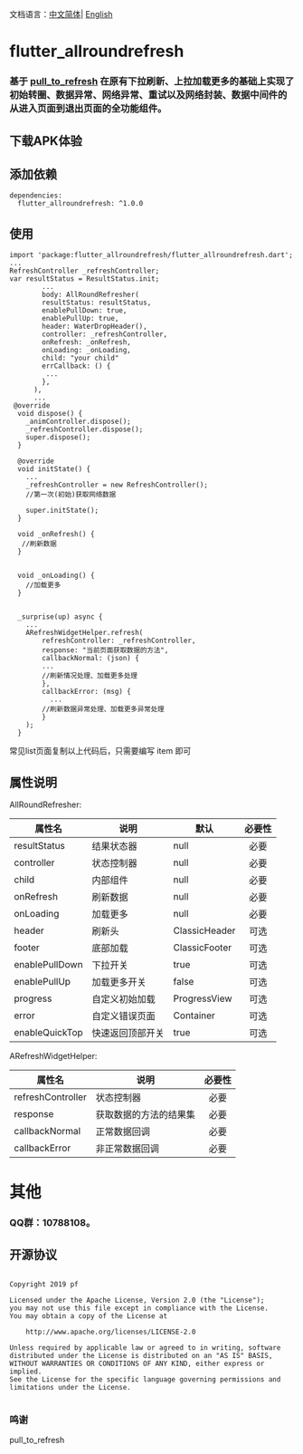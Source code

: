 文档语言：[中文简体](<https://github.com/android-pf/flutter_allroundrefresh/blob/master/README.md> )| [English](<https://github.com/android-pf/flutter_allroundrefresh/blob/master/README_EN.md> )

# flutter_allroundrefresh

### 基于  [pull_to_refresh](<https://pub.flutter-io.cn/packages/pull_to_refresh> ) 在原有下拉刷新、上拉加载更多的基础上实现了初始转圈、数据异常、网络异常、重试以及网络封装、数据中间件的从进入页面到退出页面的全功能组件。

## 下载APK体验

## 添加依赖

```flutter
dependencies:
  flutter_allroundrefresh: ^1.0.0
```

## 使用

```flutter
import 'package:flutter_allroundrefresh/flutter_allroundrefresh.dart';
...
RefreshController _refreshController;
var resultStatus = ResultStatus.init;
		...
	    body: AllRoundRefresher(
        resultStatus: resultStatus,
        enablePullDown: true,
        enablePullUp: true,
        header: WaterDropHeader(),
        controller: _refreshController,
        onRefresh: _onRefresh,
        onLoading: _onLoading,
        child: "your child"
        errCallback: () {
         ...
        },
      ),
      ...
 @override
  void dispose() {
    _animController.dispose();
    _refreshController.dispose();
    super.dispose();
  }

  @override
  void initState() {
	...
    _refreshController = new RefreshController(); 
    //第一次(初始)获取网络数据
    
    super.initState();
  }

  void _onRefresh() {
   //刷新数据
  }


  void _onLoading() {
  	//加载更多
  }


  _surprise(up) async {
	...
    ARefreshWidgetHelper.refresh(
        refreshController: _refreshController,
        response: "当前页面获取数据的方法",
        callbackNormal: (json) {
       	...
       	//刷新情况处理、加载更多处理
        },
        callbackError: (msg) {
          ...
       	//刷新数据异常处理、加载更多异常处理
        }
    );
  }
```

常见list页面复制以上代码后，只需要编写 item 即可



## 属性说明

AllRoundRefresher:

| 属性名         | 说明             | 默认          | 必要性 |
| -------------- | ---------------- | ------------- | :----: |
| resultStatus   | 结果状态器       | null          |  必要  |
| controller     | 状态控制器       | null          |  必要  |
| child          | 内部组件         | null          |  必要  |
| onRefresh      | 刷新数据         | null          |  必要  |
| onLoading      | 加载更多         | null          |  必要  |
| header         | 刷新头           | ClassicHeader |  可选  |
| footer         | 底部加载         | ClassicFooter |  可选  |
| enablePullDown | 下拉开关         | true          |  可选  |
| enablePullUp   | 加载更多开关     | false         |  可选  |
| progress       | 自定义初始加载   | ProgressView  |  可选  |
| error          | 自定义错误页面   | Container     |  可选  |
| enableQuickTop | 快速返回顶部开关 | true          |  可选  |

ARefreshWidgetHelper:

| 属性名            | 说明                   | 必要性 |
| ----------------- | ---------------------- | :----: |
| refreshController | 状态控制器             |  必要  |
| response          | 获取数据的方法的结果集 |  必要  |
| callbackNormal    | 正常数据回调           |  必要  |
| callbackError     | 非正常数据回调         |  必要  |



# 其他

### QQ群：10788108。

## 开源协议

```
 
Copyright 2019 pf

Licensed under the Apache License, Version 2.0 (the "License");
you may not use this file except in compliance with the License.
You may obtain a copy of the License at

    http://www.apache.org/licenses/LICENSE-2.0

Unless required by applicable law or agreed to in writing, software
distributed under the License is distributed on an "AS IS" BASIS,
WITHOUT WARRANTIES OR CONDITIONS OF ANY KIND, either express or implied.
See the License for the specific language governing permissions and
limitations under the License.
 
```



### 鸣谢

pull_to_refresh
